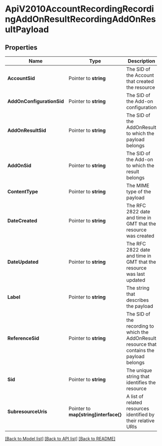 # ApiV2010AccountRecordingRecordingAddOnResultRecordingAddOnResultPayload

## Properties
Name | Type | Description | Notes
------------ | ------------- | ------------- | -------------
**AccountSid** | Pointer to **string** | The SID of the Account that created the resource |
**AddOnConfigurationSid** | Pointer to **string** | The SID of the Add-on configuration |
**AddOnResultSid** | Pointer to **string** | The SID of the AddOnResult to which the payload belongs |
**AddOnSid** | Pointer to **string** | The SID of the Add-on to which the result belongs |
**ContentType** | Pointer to **string** | The MIME type of the payload |
**DateCreated** | Pointer to **string** | The RFC 2822 date and time in GMT that the resource was created |
**DateUpdated** | Pointer to **string** | The RFC 2822 date and time in GMT that the resource was last updated |
**Label** | Pointer to **string** | The string that describes the payload |
**ReferenceSid** | Pointer to **string** | The SID of the recording to which the AddOnResult resource that contains the payload belongs |
**Sid** | Pointer to **string** | The unique string that identifies the resource |
**SubresourceUris** | Pointer to **map[string]interface{}** | A list of related resources identified by their relative URIs |

[[Back to Model list]](../README.md#documentation-for-models) [[Back to API list]](../README.md#documentation-for-api-endpoints) [[Back to README]](../README.md)



